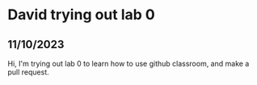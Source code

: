 # David trying out lab 0
## 11/10/2023

Hi, I'm trying out lab 0 to learn how to use github classroom, and make a pull request.